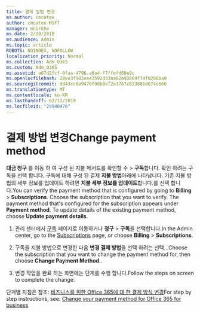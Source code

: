 ```yaml
---
title: 결제 방법 변경
ms.author: cmcatee
author: cmcatee-MSFT
manager: mnirkhe
ms.date: 2/20/2018
ms.audience: Admin
ms.topic: article
ROBOTS: NOINDEX, NOFOLLOW
localization_priority: Normal
ms.collection: Adm_O365
ms.custom: Adm_O365
ms.assetid: a67d2fcf-0faa-4796-a6a4-f7ffefd89e9c
ms.openlocfilehash: 28ee3f903eee3592d33aa82a93869f74f0260ba0
ms.sourcegitcommit: dd43cc0a9470f98b8ef2a3787c823801d674c666
ms.translationtype: MT
ms.contentlocale: ko-KR
ms.lasthandoff: 02/12/2019
ms.locfileid: "29940476"
---
```

# <a name="change-payment-method"></a><span data-ttu-id="0ed57-102">결제 방법 변경</span><span class="sxs-lookup"><span data-stu-id="0ed57-102">Change payment method</span></span>

<span data-ttu-id="0ed57-p101">**대금 청구** 를 이동 하 여 구성 된 지불 메서드를 확인할 수 \> **구독**합니다. 확인 하려는 구독을 선택 합니다. 구독에 대해 구성 된 결제 **지불 방법**아래에 나타납니다. 기존 지불 방법의 세부 정보를 업데이트 하려면 **지불 세부 정보를 업데이트**합니다.를 선택 합니다.</span><span class="sxs-lookup"><span data-stu-id="0ed57-p101">You can verify the payment method that is configured by going to **Billing** \> **Subscriptions**. Choose the subscription that you want to verify. The payment method that's configured for the subscription appears under **Payment method**. To update details of the existing payment method, choose **Update payment details**.</span></span>
  
1. <span data-ttu-id="0ed57-107">관리 센터에서 [구독](https://go.microsoft.com/fwlink/p/?linkid=842054) 페이지로 이동하거나 **청구** \> **구독**을 선택합니다.</span><span class="sxs-lookup"><span data-stu-id="0ed57-107">In the Admin center, go to the [Subscriptions](https://go.microsoft.com/fwlink/p/?linkid=842054) page, or choose **Billing** \> **Subscriptions**.</span></span>
    
2. <span data-ttu-id="0ed57-108">구독을 지불 방법으로 변경한 다음 **변경 결제 방법**을 선택 하려는 선택...</span><span class="sxs-lookup"><span data-stu-id="0ed57-108">Choose the subscription that you want to change the payment method for, then choose **Change Payment Method**..</span></span>
    
3. <span data-ttu-id="0ed57-109">변경 작업을 완료 하는 화면에는 단계를 수행 합니다.</span><span class="sxs-lookup"><span data-stu-id="0ed57-109">Follow the steps on screen to complete the change.</span></span>
    
<span data-ttu-id="0ed57-110">단계별 지침은 참조: [비즈니스를 위한 Office 365에 대 한 결제 방식 변경](https://support.office.com/article/8652f539-3123-4a8f-b9bd-6aa2f0e0372d)</span><span class="sxs-lookup"><span data-stu-id="0ed57-110">For step by step instructions, see: [Change your payment method for Office 365 for business](https://support.office.com/article/8652f539-3123-4a8f-b9bd-6aa2f0e0372d)</span></span>
  

